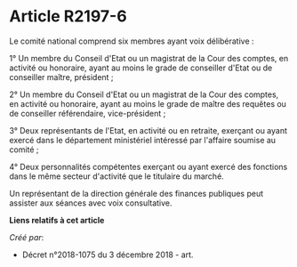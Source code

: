# Article R2197-6

Le comité national comprend six membres ayant voix délibérative :

1° Un membre du Conseil d'Etat ou un magistrat de la Cour des comptes, en activité ou honoraire, ayant au moins le grade de
conseiller d'Etat ou de conseiller maître, président ;

2° Un membre du Conseil d'Etat ou un magistrat de la Cour des comptes, en activité ou honoraire, ayant au moins le grade de
maître des requêtes ou de conseiller référendaire, vice-président ;

3° Deux représentants de l'Etat, en activité ou en retraite, exerçant ou ayant exercé dans le département ministériel
intéressé par l'affaire soumise au comité ;

4° Deux personnalités compétentes exerçant ou ayant exercé des fonctions dans le même secteur d'activité que le titulaire du
marché.

Un représentant de la direction générale des finances publiques peut assister aux séances avec voix consultative.

**Liens relatifs à cet article**

_Créé par_:

  - Décret n°2018-1075 du 3 décembre 2018 - art.
